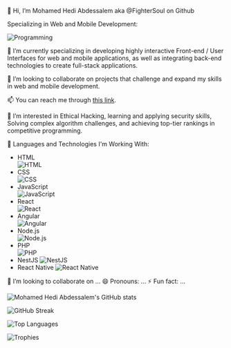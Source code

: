 👋 Hi, I’m Mohamed Hedi Abdessalem aka @FighterSoul on Github

Specializing in Web and Mobile Development:

![Programming](https://raw.githubusercontent.com/TheDudeThatCode/TheDudeThatCode/master/Assets/Developer.gif?raw=true)

🌱 I’m currently specializing in developing highly interactive Front-end / User Interfaces for web and mobile applications, as well as integrating back-end technologies to create full-stack applications.

🚀 I’m looking to collaborate on projects that challenge and expand my skills in web and mobile development.

📫 You can reach me through [this link](https://portfolio-2675d.web.app/).

👀 I’m interested in Ethical Hacking, learning and applying security skills, Solving complex algorithm challenges, and achieving top-tier rankings in competitive programming.

🚀 Languages and Technologies I'm Working With:
- HTML  
  ![HTML](https://img.shields.io/badge/-HTML-E34F26?style=flat&logo=html5&logoColor=white)
- CSS  
  ![CSS](https://img.shields.io/badge/-CSS-1572B6?style=flat&logo=css3&logoColor=white)
- JavaScript  
  ![JavaScript](https://img.shields.io/badge/-JavaScript-F7DF1E?style=flat&logo=javascript&logoColor=black)
- React  
  ![React](https://img.shields.io/badge/-React-61DAFB?style=flat&logo=react&logoColor=black)
- Angular  
  ![Angular](https://img.shields.io/badge/-Angular-DD0031?style=flat&logo=angular&logoColor=white)
- Node.js  
  ![Node.js](https://img.shields.io/badge/-Node.js-339933?style=flat&logo=node.js&logoColor=white)
- PHP  
  ![PHP](https://img.shields.io/badge/-PHP-777BB4?style=flat&logo=php&logoColor=white)
- NestJS
  ![NestJS](https://img.shields.io/badge/-NestJS-E0234E?style=flat&logo=nestjs&logoColor=white)
- React Native
  ![React Native](https://img.shields.io/badge/-React%20Native-61DAFB?style=flat&logo=react&logoColor=black)

💞️ I’m looking to collaborate on ...
😄 Pronouns: ...
⚡ Fun fact: ...

![Mohamed Hedi Abdessalem's GitHub stats](https://github-readme-stats.vercel.app/api?username=FighterSoul&show_icons=true&theme=radical)

![GitHub Streak](https://github-readme-streak-stats.herokuapp.com?user=FighterSoul&theme=radical&date_format=M%20j%5B%2C%20Y%5D)

![Top Languages](https://github-readme-stats.vercel.app/api/top-langs/?username=FighterSoul&layout=compact&theme=radical)

![Trophies](https://github-profile-trophy.vercel.app/?username=FighterSoul&theme=radical)

<!---
FighterSoul/FighterSoul is a ✨ special ✨ repository because its `README.md` (this file) appears on your GitHub profile.
You can click the Preview link to take a look at your changes.
--->
